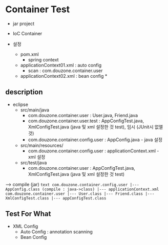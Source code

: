 # Container Test

* jar project

* IoC Container

* 설정
	* pom.xml
		* spring context
	* applicationContext01.xml : auto config
		* scan : com.douzone.container.user
	* applicationContext02.xml : bean config
		* 
		
## description

* eclipse
	* src/main/java
		* com.douzone.container.user : User.java, Friend.java
		* com.douzone.container.user.test : AppConfigTest.java, XmlConfigTest.java (java 및 xml 설정한 것 test), 임시 (JUnit시 없앨 것)
		* com.douzone.container.config.user : AppConfig.java - java 설정
	* src/main/resources/
		* com.douzone.container.config.user : applicationContext.xml - xml 설정
	* src/test/java
		* com.douzone.container.user : AppConfigTest.java, XmlConfigTest.java (java 및 xml 설정한 것 test)
		
	
--> compile (jar)
	```text
	com.douzone.container.config.user
		|--- AppConfig.class (compile : java->class)
		|--- applicationContext.xml
	com.douzone.container.user
		|--- User.class
		|--- Friend.class
		|--- XmlConfigTest.class
		|--- appConfigTest.class
	```
	
## Test For What

* XML Config
	* Auto Config : annotation scanning
	* Bean Config